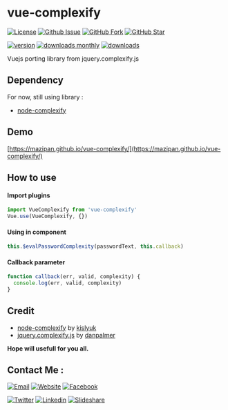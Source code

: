 # vue-complexify

[![License](https://img.shields.io/github/license/mazipan/vue-complexify.svg?maxAge=3600)](https://github.com/mazipan/vue-complexify) 
[![Github Issue](https://img.shields.io/github/issues/mazipan/vue-complexify.svg?maxAge=3600)](https://github.com/mazipan/vue-complexify/issues) 
[![GitHub Fork](https://img.shields.io/github/forks/mazipan/vue-complexify.svg?maxAge=3600)](https://github.com/mazipan/vue-complexify/network/member) 
[![GitHub Star](https://img.shields.io/github/stars/mazipan/vue-complexify.svg?maxAge=3600)](https://github.com/mazipan/vue-complexify/stargazers) 

[![version](https://img.shields.io/npm/v/vue-complexify.svg)](https://www.npmjs.com/package/vue-complexify)
[![downloads monthly](https://img.shields.io/npm/dm/vue-complexify.svg)](https://www.npmjs.com/package/vue-complexify) 
[![downloads](https://img.shields.io/npm/dt/vue-complexify.svg)](https://www.npmjs.com/package/vue-complexify) 


Vuejs porting library from jquery.complexify.js

## Dependency
For now, still using library :
+ [node-complexify](https://github.com/kislyuk/node-complexify)

## Demo
[https://mazipan.github.io/vue-complexify/](https://mazipan.github.io/vue-complexify/)

## How to use

#### Import plugins
```javascript
import VueComplexify from 'vue-complexify'
Vue.use(VueComplexify, {})
```

#### Using in component
```javascript
this.$evalPasswordComplexity(passwordText, this.callback)
```

#### Callback parameter
```javascript
function callback(err, valid, complexity) {
  console.log(err, valid, complexity)
}
```

## Credit
+ [node-complexify](https://github.com/kislyuk/node-complexify) by [kislyuk](https://github.com/kislyuk)
+ [jquery.complexify.js](https://github.com/danpalmer/jquery.complexify.js/) by [danpalmer](https://github.com/danpalmer)


**Hope will usefull for you all.**

## Contact Me :

[![Email](https://img.shields.io/badge/mazipanneh-Email-yellow.svg?maxAge=3600)](mailto:mazipanneh@gmail.com) 
[![Website](https://img.shields.io/badge/mazipanneh-Blog-brightgreen.svg?maxAge=3600)](https://mazipanneh.com/blog/)
[![Facebook](https://img.shields.io/badge/mazipanneh-Facebook-blue.svg?maxAge=3600)](https://facebook.com/mazipanneh) 

[![Twitter](https://img.shields.io/badge/Maz_Ipan-Twitter-55acee.svg?maxAge=3600)](https://twitter.com/Maz_Ipan) 
[![Linkedin](https://img.shields.io/badge/irfanmaulanamazipan-Linkedin-0077b5.svg?maxAge=3600)](https://id.linkedin.com/in/irfanmaulanamazipan) 
[![Slideshare](https://img.shields.io/badge/IrfanMaulana21-Slideshare-0077b5.svg?maxAge=3600)](https://www.slideshare.net/IrfanMaulana21) 